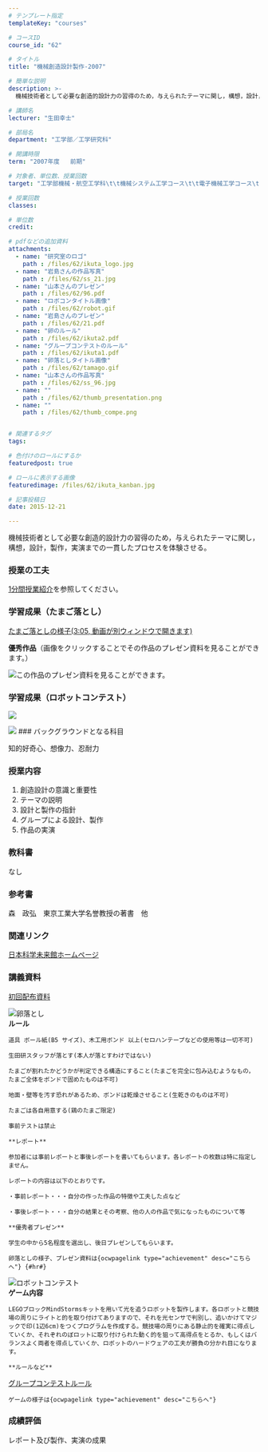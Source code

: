 ```yaml
---
# テンプレート指定
templateKey: "courses"

# コースID
course_id: "62"

# タイトル
title: "機械創造設計製作-2007"

# 簡単な説明
description: >-
  機械技術者として必要な創造的設計力の習得のため，与えられたテーマに関し，構想，設計，製作，実演までの一貫したプロセスを体験させる。...

# 講師名
lecturer: "生田幸士"

# 部局名
department: "工学部／工学研究科"

# 開講時限
term: "2007年度	前期"

# 対象者、単位数、授業回数
target: "工学部機械・航空工学科\t\t機械システム工学コース\t\t電子機械工学コース\t\t\t\t2単位、週1回全15回"

# 授業回数
classes: 

# 単位数
credit: 

# pdfなどの追加資料
attachments: 
  - name: "研究室のロゴ" 
    path : /files/62/ikuta_logo.jpg
  - name: "岩島さんの作品写真" 
    path : /files/62/ss_21.jpg
  - name: "山本さんのプレゼン" 
    path : /files/62/96.pdf
  - name: "ロボコンタイトル画像" 
    path : /files/62/robot.gif
  - name: "岩島さんのプレゼン" 
    path : /files/62/21.pdf
  - name: "卵のルール" 
    path : /files/62/ikuta2.pdf
  - name: "グループコンテストのルール" 
    path : /files/62/ikuta1.pdf
  - name: "卵落としタイトル画像" 
    path : /files/62/tamago.gif
  - name: "山本さんの作品写真" 
    path : /files/62/ss_96.jpg
  - name: "" 
    path : /files/62/thumb_presentation.png
  - name: "" 
    path : /files/62/thumb_compe.png


# 関連するタグ
tags:

# 色付けのロールにするか
featuredpost: true

# ロールに表示する画像
featuredimage: /files/62/ikuta_kanban.jpg

# 記事投稿日
date: 2015-12-21

---
```

機械技術者として必要な創造的設計力の習得のため，与えられたテーマに関し，構想，設計，製作，実演までの一貫したプロセスを体験させる。
### 授業の工夫


[ 1分間授業紹介](http://nuvideo.media.nagoya-u.ac.jp/embed/57eb37d771b5099d7f124111cb6bbd3ef691eac4)を参照してください。
### 学習成果（たまご落とし）

[たまご落としの様子(3:05, 動画が別ウィンドウで開きます)](http://nuvideo.media.nagoya-u.ac.jp/embed/00da0723a2c5644944c0534dd3f7b2be9cf8bd94) 

**優秀作品**（画像をクリックすることでその作品のプレゼン資料を見ることができます。）  

![この作品のプレゼン資料を見ることができます。](/files/62/ss_96.jpg) 
### 学習成果（ロボットコンテスト）


![](/files/62/thumb_presentation.png) 

![](/files/62/thumb_compe.png) ### バックグラウンドとなる科目

知的好奇心、想像力、忍耐力

### 授業内容

  1. 創造設計の意識と重要性
  2. テーマの説明
  3. 設計と製作の指針
  4. グループによる設計、製作
  5. 作品の実演

### 教科書

なし

### 参考書

森　政弘　東京工業大学名誉教授の著書　他

### 関連リンク

[日本科学未来館ホームページ](http://www.miraikan.jst.go.jp/index.html)

### 講義資料


[初回配布資料](/files/62/ikuta2.pdf) 

![卵落とし](/files/62/tamago.gif)     
    **ルール**
    
    道具 ボール紙(B5 サイズ)、木工用ボンド 以上(セロハンテープなどの使用等は一切不可)
    
    生田研スタッフが落とす(本人が落とすわけではない)
    
    たまごが割れたかどうかが判定できる構造にすること(たまごを完全に包み込むようなもの，たまご全体をボンドで固めたものは不可)
    
    地面・壁等を汚す恐れがあるため、ボンドは乾燥させること(生乾きのものは不可)
    
    たまごは各自用意する(鶏のたまご限定)
    
    事前テストは禁止 
    
    **レポート**
    
    参加者には事前レポートと事後レポートを書いてもらいます。各レポートの枚数は特に指定しません。
    
    レポートの内容は以下のとおりです。
    
    ・事前レポート・・・自分の作った作品の特徴や工夫した点など
    
    ・事後レポート・・・自分の結果とその考察、他の人の作品で気になったものについて等
    
    **優秀者プレゼン**
    
    学生の中から5名程度を選出し、後日プレゼンしてもらいます。
    
    卵落としの様子、プレゼン資料は{ocwpagelink type="achievement" desc="こちらへ"} {#hr#} 
    

![ロボットコンテスト](/files/62/robot.gif)     
    **ゲーム内容**
    
    LEGOブロックMindStormsキットを用いて光を追うロボットを製作します。各ロボットと競技場の周りにライトと的を取り付けてありますので、それを光センサで判別し、追いかけてマジックで印(1辺6cm)をつくプログラムを作成する。競技場の周りにある静止的を確実に得点していくか、それぞれのぼロットに取り付けられた動く的を狙って高得点をとるか、もしくはバランスよく両者を得点していくか、ロボットのハードウェアの工夫が勝負の分かれ目になります。 
    
    **ルールなど**
    

[グループコンテストルール](/files/62/ikuta1.pdf) 
    
    ゲームの様子は{ocwpagelink type="achievement" desc="こちらへ"}

### 成績評価

レポート及び製作、実演の成果
